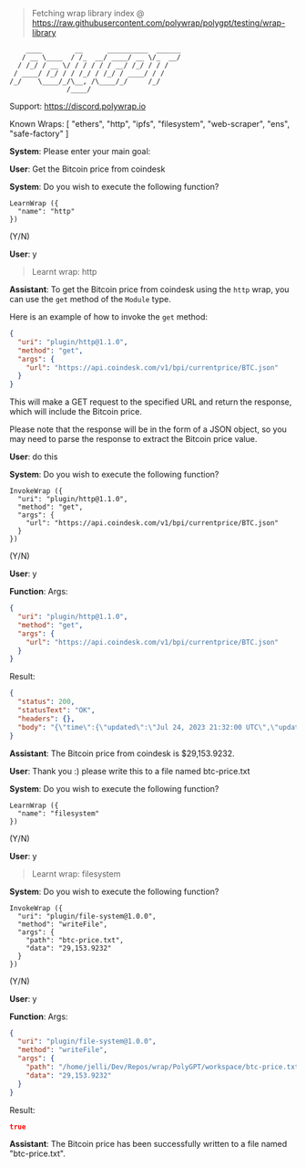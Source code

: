 > Fetching wrap library index @ https://raw.githubusercontent.com/polywrap/polygpt/testing/wrap-library

```
    ____        __      __________  ______
   / __ \____  / /_  __/ ____/ __ \/_  __/
  / /_/ / __ \/ / / / / / __/ /_/ / / /   
 / ____/ /_/ / / /_/ / /_/ / ____/ / /    
/_/    \____/_/\__, /\____/_/     /_/     
              /____/                      
```

Support: https://discord.polywrap.io

Known Wraps:
[
  "ethers",
  "http",
  "ipfs",
  "filesystem",
  "web-scraper",
  "ens",
  "safe-factory"
]

**System**: Please enter your main goal: 

**User**: Get the Bitcoin price from coindesk

**System**: Do you wish to execute the following function?

```
LearnWrap ({
  "name": "http"
})
```

(Y/N)

**User**: y

> Learnt wrap: http


**Assistant**: To get the Bitcoin price from coindesk using the `http` wrap, you can use the `get` method of the `Module` type.

Here is an example of how to invoke the `get` method:

```json
{
  "uri": "plugin/http@1.1.0",
  "method": "get",
  "args": {
    "url": "https://api.coindesk.com/v1/bpi/currentprice/BTC.json"
  }
}
```

This will make a GET request to the specified URL and return the response, which will include the Bitcoin price.

Please note that the response will be in the form of a JSON object, so you may need to parse the response to extract the Bitcoin price value.

**User**: do this

**System**: Do you wish to execute the following function?

```
InvokeWrap ({
  "uri": "plugin/http@1.1.0",
  "method": "get",
  "args": {
    "url": "https://api.coindesk.com/v1/bpi/currentprice/BTC.json"
  }
})
```

(Y/N)

**User**: y

**Function**: Args:
```json
{
  "uri": "plugin/http@1.1.0",
  "method": "get",
  "args": {
    "url": "https://api.coindesk.com/v1/bpi/currentprice/BTC.json"
  }
}
```
Result:
```json
{
  "status": 200,
  "statusText": "OK",
  "headers": {},
  "body": "{\"time\":{\"updated\":\"Jul 24, 2023 21:32:00 UTC\",\"updatedISO\":\"2023-07-24T21:32:00+00:00\",\"updateduk\":\"Jul 24, 2023 at 22:32 BST\"},\"disclaimer\":\"This data was produced from the CoinDesk Bitcoin Price Index (USD). Non-USD currency data converted using hourly conversion rate from openexchangerates.org\",\"bpi\":{\"USD\":{\"code\":\"USD\",\"rate\":\"29,153.9232\",\"description\":\"United States Dollar\",\"rate_float\":29153.9232},\"BTC\":{\"code\":\"BTC\",\"rate\":\"1.0000\",\"description\":\"Bitcoin\",\"rate_float\":1}}}"
}
```

**Assistant**: The Bitcoin price from coindesk is $29,153.9232.

**User**: Thank you :) please write this to a file named btc-price.txt

**System**: Do you wish to execute the following function?

```
LearnWrap ({
  "name": "filesystem"
})
```

(Y/N)

**User**: y

> Learnt wrap: filesystem


**System**: Do you wish to execute the following function?

```
InvokeWrap ({
  "uri": "plugin/file-system@1.0.0",
  "method": "writeFile",
  "args": {
    "path": "btc-price.txt",
    "data": "29,153.9232"
  }
})
```

(Y/N)

**User**: y

**Function**: Args:
```json
{
  "uri": "plugin/file-system@1.0.0",
  "method": "writeFile",
  "args": {
    "path": "/home/jelli/Dev/Repos/wrap/PolyGPT/workspace/btc-price.txt",
    "data": "29,153.9232"
  }
}
```
Result:
```json
true
```

**Assistant**: The Bitcoin price has been successfully written to a file named "btc-price.txt".

